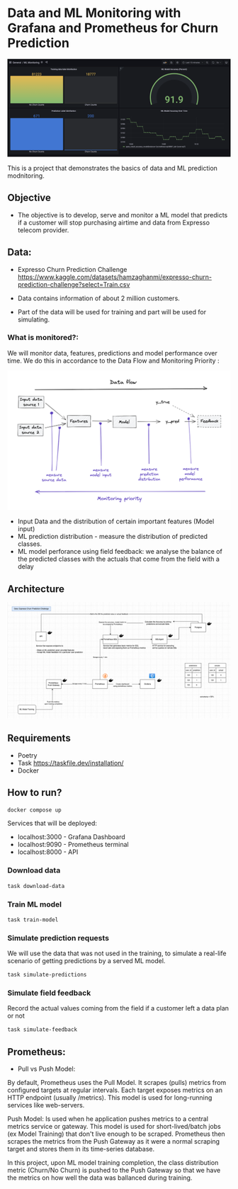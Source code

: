 # Data and ML Monitoring with Grafana and Prometheus for Churn Prediction

![Dashboard](materials/grafana-dashboard.png)

This is a project that demonstrates the basics of data and ML prediction modnitoring. 

## Objective
- The objective is to develop, serve and monitor a ML model that predicts if a customer will stop purchasing airtime and data from Expresso telecom provider.

## Data:

- Expresso Churn Prediction Challenge
https://www.kaggle.com/datasets/hamzaghanmi/expresso-churn-prediction-challenge?select=Train.csv

- Data contains information of about 2 million customers.
- Part of the data will be used for training and part will be used for simulating.

### What is monitored?:

We will monitor data, features, predictions and model performance over time.
We do this in accordance to the Data Flow and Monitoring Priority :

![Monitoring Priority](materials/Data_Flow_Monitoring_and_Priority.png)

- Input Data and the distribution of certain important features (Model input)
- ML prediction distribution - measure the distribution of predicted classes.
- ML model perforance using field feedback: we analyse the balance of the predicted classes with the actuals that come from the field with a delay


## Architecture
![Architecture](materials/architecture.png)

## Requirements

- Poetry
- Task https://taskfile.dev/installation/
- Docker
 

## How to run?

```bash
docker compose up
```

Services that will be deployed:

- localhost:3000 - Grafana Dashboard
- localhost:9090 - Prometheus terminal
- localhost:8000 - API

### Download data
```bash
task download-data
``` 

### Train ML model
```bash
task train-model
``` 

### Simulate prediction requests
We will use the data that was not used in the training, to simulate a real-life scenario of getting predictions by a served ML model.

```bash
task simulate-predictions
``` 

### Simulate field feedback
Record the actual values coming from the field if a customer left a data plan or not

```bash
task simulate-feedback
``` 



## Prometheus:
- Pull vs Push Model:

By default, Prometheus uses the Pull Model. It scrapes (pulls) metrics from configured targets at regular intervals.
Each target exposes metrics on an HTTP endpoint (usually /metrics). This model is used for long-running services like web-servers.

Push Model: Is used when he application pushes metrics to a central metrics service or gateway. This model is used for short-lived/batch
jobs (ex Model Training) that don't live enough to be scraped. Prometheus then scrapes the metrics from the Push Gateway
as it were a normal scraping target and stores them in its time-series database.

In this project, upon ML model training completion, the class distribution metric (Churn/No Churn) is pushed to the Push Gateway 
so that we have the metrics on how well the data was ballanced during training.